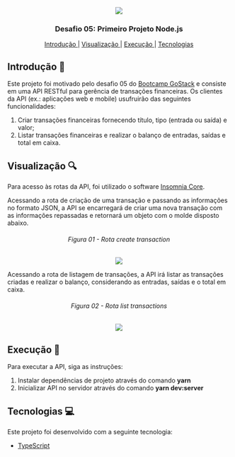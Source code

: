 <p align="center">
  <img src="https://res.cloudinary.com/dqqh1oigi/image/upload/v1594992537/Challenge%20Gostack%2006/GoStack_b27dh5.png" /> </br>
</p>

<h3 align="center">
  Desafio 05: Primeiro Projeto Node.js
</h3>

<p align="center">
  <a href="#Introdução-memo"> Introdução </a>
   | 
  <a href="#Visualização-mag"> Visualização </a>
   | 
  <a href="#Execução-rocket"> Execução </a>
   | 
  <a href="#Tecnologias-computer"> Tecnologias </a>
</p>

## Introdução :memo:

Este projeto foi motivado pelo desafio 05 do [Bootcamp GoStack](https://rocketseat.com.br/gostack) e consiste em uma API RESTful para gerência
de transações financeiras. Os clientes da API (ex.: aplicações web e mobile) usufruirão das seguintes funcionalidades:

<p>
  <ol>
    <li> Criar transações financeiras fornecendo título, tipo (entrada ou saída) e valor; </li>
    <li> Listar transações financeiras e realizar o balanço de entradas, saídas e total em caixa. </li>
  </ol>
</p>

## Visualização :mag:

Para acesso às rotas da API, foi utilizado o software [Insomnia Core](https://insomnia.rest/). 

Acessando a rota de criação de uma transação e passando as informações no formato JSON, a API se encarregará de criar uma nova transação 
com as informações repassadas e retornará um objeto com o molde disposto abaixo.

<h6 align="center"> Figura 01 - Rota create transaction </h6>
<p align="center">
  <img src="https://res.cloudinary.com/dqqh1oigi/image/upload/v1596146092/Challenge%20GoStack%2005/listTransactions05_nxgem7.png" /> </br>
</p>

Acessando a rota de listagem de transações, a API irá listar as transações criadas e realizar o balanço, considerando as entradas, saídas 
e o total em caixa.

<h6 align="center"> Figura 02 - Rota list transactions </h6>
<p align="center">
  <img src="https://res.cloudinary.com/dqqh1oigi/image/upload/v1596146250/Challenge%20GoStack%2005/listTransactions05_e9lcv7.png" /> </br>
</p>

## Execução :rocket:

Para executar a API, siga as instruções:

<p>
  <ol>
    <li> Instalar dependências de projeto através do comando <b>yarn</b> </li>
    <li> Inicializar API no servidor através do comando <b>yarn dev:server</b> </li>
  </ol>
</p>

## Tecnologias :computer:

Este projeto foi desenvolvido com a seguinte tecnologia:

- [TypeScript](https://www.typescriptlang.org/)
